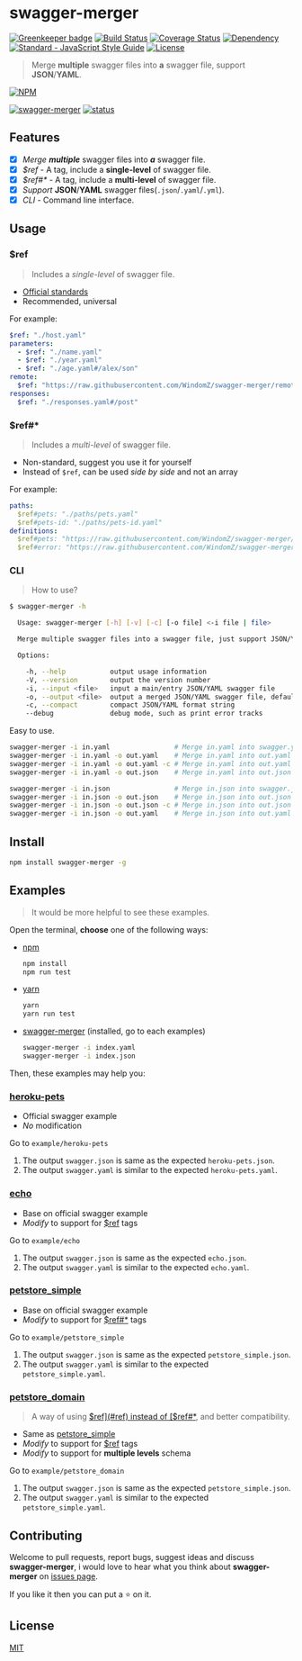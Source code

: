 # swagger-merger

[![Greenkeeper badge](https://badges.greenkeeper.io/WindomZ/swagger-merger.svg)](https://greenkeeper.io/)
[![Build Status](https://travis-ci.org/WindomZ/swagger-merger.svg?branch=master)](https://travis-ci.org/WindomZ/swagger-merger)
[![Coverage Status](https://coveralls.io/repos/github/WindomZ/swagger-merger/badge.svg?branch=master)](https://coveralls.io/github/WindomZ/swagger-merger?branch=master)
[![Dependency](https://david-dm.org/WindomZ/swagger-merger.svg)](https://david-dm.org/WindomZ/swagger-merger)
[![Standard - JavaScript Style Guide](https://img.shields.io/badge/code_style-standard-brightgreen.svg)](https://standardjs.com/)
[![License](https://img.shields.io/badge/license-MIT-green.svg)](https://opensource.org/licenses/MIT)

> Merge **multiple** swagger files into **a** swagger file, support **JSON**/**YAML**.

[![NPM](https://nodei.co/npm/swagger-merger.png)](https://nodei.co/npm/swagger-merger/)

[![swagger-merger](https://img.shields.io/npm/v/swagger-merger.svg)](https://www.npmjs.com/package/swagger-merger)
[![status](https://img.shields.io/badge/status-stable-green.svg)](https://www.npmjs.com/package/swagger-merger)

## Features
- [x] _Merge_ ***multiple*** swagger files into ***a*** swagger file.
- [x] _$ref_ - A tag, include a **single-level** of swagger file.
- [x] _$ref#*_ - A tag, include a **multi-level** of swagger file.
- [x] _Support_ **JSON**/**YAML** swagger files(`.json`/`.yaml`/`.yml`).
- [x] _CLI_ - Command line interface.

## Usage

### $ref
> Includes a _single-level_ of swagger file.

- [Official standards](https://swagger.io/docs/specification/using-ref/)
- Recommended, universal

For example:
```yaml
$ref: "./host.yaml"
parameters:
  - $ref: "./name.yaml"
  - $ref: "./year.yaml"
  - $ref: "./age.yaml#/alex/son"
remote:
  $ref: "https://raw.githubusercontent.com/WindomZ/swagger-merger/remote.yaml#/name"
responses:
  $ref: "./responses.yaml#/post"
```

### $ref#*
> Includes a _multi-level_ of swagger file.

- Non-standard, suggest you use it for yourself
- Instead of `$ref`, can be used _side by side_ and not an array

For example:
```yaml
paths:
  $ref#pets: "./paths/pets.yaml"
  $ref#pets-id: "./paths/pets-id.yaml"
definitions:
  $ref#pets: "https://raw.githubusercontent.com/WindomZ/swagger-merger/pets.yaml"
  $ref#error: "https://raw.githubusercontent.com/WindomZ/swagger-merger/error.yaml"
```

### CLI
> How to use?

```bash
$ swagger-merger -h

  Usage: swagger-merger [-h] [-v] [-c] [-o file] <-i file | file>

  Merge multiple swagger files into a swagger file, just support JSON/YAML.

  Options:

    -h, --help           output usage information
    -V, --version        output the version number
    -i, --input <file>   input a main/entry JSON/YAML swagger file
    -o, --output <file>  output a merged JSON/YAML swagger file, default is `swagger.*`
    -c, --compact        compact JSON/YAML format string
    --debug              debug mode, such as print error tracks
```

Easy to use.
```bash
swagger-merger -i in.yaml                # Merge in.yaml into swagger.yaml
swagger-merger -i in.yaml -o out.yaml    # Merge in.yaml into out.yaml
swagger-merger -i in.yaml -o out.yaml -c # Merge in.yaml into out.yaml and compress it
swagger-merger -i in.yaml -o out.json    # Merge in.yaml into out.json

swagger-merger -i in.json                # Merge in.json into swagger.json
swagger-merger -i in.json -o out.json    # Merge in.json into out.json
swagger-merger -i in.json -o out.json -c # Merge in.json into out.json and compress it
swagger-merger -i in.json -o out.yaml    # Merge in.json into out.yaml
```

## Install
```bash
npm install swagger-merger -g
```

## Examples
> It would be more helpful to see these examples.

Open the terminal, **choose** one of the following ways: 

- [npm](https://www.npmjs.com/)
    ```bash
    npm install
    npm run test
    ```

- [yarn](https://yarnpkg.com/)
    ```bash
    yarn
    yarn run test
    ```

- [swagger-merger]((https://www.npmjs.com/package/swagger-merger)) (installed, go to each examples)
    ```bash
    swagger-merger -i index.yaml
    swagger-merger -i index.json
    ```

Then, these examples may help you:

### [heroku-pets](https://github.com/WindomZ/swagger-merger/tree/master/example/heroku-pets)
- Official swagger example
- _No_ modification

Go to `example/heroku-pets`
1. The output `swagger.json` is same as the expected `heroku-pets.json`.
1. The output `swagger.yaml` is similar to the expected `heroku-pets.yaml`.

### [echo](https://github.com/WindomZ/swagger-merger/tree/master/example/echo)
- Base on official swagger example
- _Modify_ to support for [$ref](#ref) tags

Go to `example/echo`
1. The output `swagger.json` is same as the expected `echo.json`.
1. The output `swagger.yaml` is similar to the expected `echo.yaml`.

### [petstore_simple](https://github.com/WindomZ/swagger-merger/tree/master/example/petstore_simple)
- Base on official swagger example
- _Modify_ to support for [$ref#*](#ref-1) tags

Go to `example/petstore_simple`
1. The output `swagger.json` is same as the expected `petstore_simple.json`.
1. The output `swagger.yaml` is similar to the expected `petstore_simple.yaml`.

### [petstore_domain](https://github.com/WindomZ/swagger-merger/tree/master/example/petstore_domain)
> A way of using [$ref](#ref) instead of [$ref#*](#ref-1), and better compatibility.

- Same as [petstore_simple](#examplepetstore_simple)
- _Modify_ to support for [$ref](#ref) tags
- _Modify_ to support for **multiple levels** schema

Go to `example/petstore_domain`
1. The output `swagger.json` is same as the expected `petstore_simple.json`.
1. The output `swagger.yaml` is similar to the expected `petstore_simple.yaml`.

## Contributing
Welcome to pull requests, report bugs, suggest ideas and discuss **swagger-merger**, 
i would love to hear what you think about **swagger-merger** on [issues page](https://github.com/WindomZ/swagger-merger/issues).

If you like it then you can put a :star: on it.

## License
[MIT](https://github.com/WindomZ/swagger-merger/blob/master/LICENSE)
